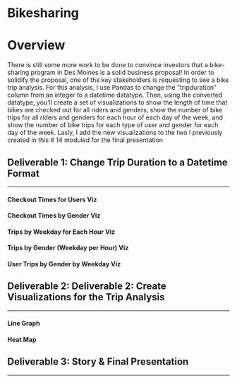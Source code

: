 # Bikesharing

# Overview
There is still some more work to be done to convince investors that a bike-sharing program in Des Moines is a solid business proposal! In order to solidify the proposal, one of the key stakeholders is requesting to see a bike trip analysis. For this analysis, I use Pandas to change the "tripduration" column from an integer to a datetime datatype. Then, using the converted datatype, you’ll create a set of visualizations to show the length of time that bikes are checked out for all riders and genders, show the number of bike trips for all riders and genders for each hour of each day of the week, and show the number of bike trips for each type of user and gender for each day of the week. Lasly, I add the new visualizations to the two I previously created in this # 14 moduled for the final presentation 

## Deliverable 1: Change Trip Duration to a Datetime Format
_____________________________________________________________
#### Checkout Times for Users Viz

#### Checkout Times by Gender Viz

#### Trips by Weekday for Each Hour Viz

#### Trips by Gender (Weekday per Hour) Viz

#### User Trips by Gender by Weekday Viz

## Deliverable 2: Deliverable 2: Create Visualizations for the Trip Analysis
______________________________________________________________________________

#### Line Graph

#### Heat Map

## Deliverable 3: Story & Final Presentation
_______________________________________________________________________________
